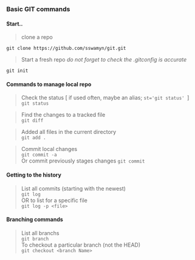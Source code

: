 ### Basic GIT commands 

#### Start.. 

> clone a repo 
```
git clone https://github.com/sswamyn/git.git 
```
> Start a fresh repo _do not forget to check the .gitconfig is accurate_
```
git init
```

#### Commands to manage local repo 
> Check the status [ if used often, maybe an alias; ```st='git status' ```] <br>
``` git status ```

> Find the changes to a tracked file <br>
``` git diff ```

> Added all files in the current directory <br>
``` git add . ```

> Commit local changes <br>
``` git commit -a ``` <br>
Or commit previously stages changes 
``` git commit ```

#### Getting to the history 
> List all commits (starting with the newest) <br>
``` git log ``` <br> OR to list for a specific file <br>
``` git log -p <file> ```

#### Branching commands 
> List all branchs <br>
``` git branch ```<br> 
To checkout a particular branch (not the HEAD) <br>
``` git checkout <branch Name> ```










